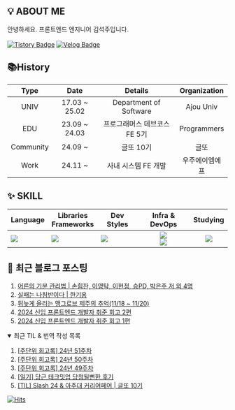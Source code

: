 ## 💡 ABOUT ME

안녕하세요. 프론트엔드 엔지니어 김석주입니다.<br />
<br />
[![Tistory Badge](https://img.shields.io/badge/기록_블로그-shqpdltm.tistory.com-ff5a4a?style=flat-square&logo=Tistory)](https://shqpdltm.tistory.com/)
[![Velog Badge](https://img.shields.io/badge/TIL&번역_Velog-@asdfg7123-Brightgreen?style=flat-square&logo=Velog)](https://velog.io/@asdfg7123/)

## 📚History
| Type | Date | Details | Organization |
| :---: | :---: | :---: | :---: |
| UNIV | 17.03 ~ 25.02 | Department of Software | Ajou Univ |
| EDU | 23.09 ~ 24.03 | 프로그래머스 데브코스 FE 5기 | Programmers |
| Community | 24.09 ~ | 글또 10기 | 글또 |
| Work | 24.11 ~ | 사내 시스템 FE 개발 | 우주에이엠에프 |

## ✨ SKILL

| Language                                                   | Libraries <br /> Frameworks                                         | Dev Styles                                                                      |                                                                        Infra & DevOps                                                                        | Studying                                          |
| ---------------------------------------------------------- | ------------------------------------------------------------------- | ------------------------------------------------------------------------------- | :----------------------------------------------------------------------------------------------------------------------------------------------------------: | :------------------------------------------------: |
| <img src="https://skillicons.dev/icons?i=js,ts&perline="/> | <img src="https://skillicons.dev/icons?i=react,vue&perline="/><br/> | <img src="https://skillicons.dev/icons?i=styledcomponents,sass&perline="/><br/> | <img src="https://skillicons.dev/icons?i=aws,vercel,vite&perline="/> <br/> <img src="https://skillicons.dev/icons?i=githubactions,ubuntu,discord&perline="/> | <img src="https://skillicons.dev/icons?i=nextjs"/> |


## 📄 최근 블로그 포스팅

<div align="left">
<!-- LATEST_POSTS -->

1. <a href="https://shqpdltm.tistory.com/68" target="_blank">어른의 기분 관리법 | 손힘찬, 이영탁, 이현정, 승PD, 박은주 저 외 4명</a>
2. <a href="https://shqpdltm.tistory.com/69" target="_blank">실패는 나침반이다 | 한기용</a>
3. <a href="https://shqpdltm.tistory.com/67" target="_blank">뒤늦게 올리는 맹그로브 제주의 추억(11/18 ~ 11/20)</a>
4. <a href="https://shqpdltm.tistory.com/66" target="_blank">2024 신입 프론트엔드 개발자 취준 회고 2편</a>
5. <a href="https://shqpdltm.tistory.com/65" target="_blank">2024 신입 프론트엔드 개발자 취준 회고 1편</a>

<!-- LATEST_POSTS_END -->
</div>
<details open>
  <summary>최근 TIL & 번역 작성 목록</summary>
<!-- LATEST_TILS -->

1. <a href="https://velog.io/@asdfg7123/%EC%A3%BC%EB%8B%A8%EC%9C%84-%ED%9A%8C%EA%B3%A0%EB%A1%9D-24%EB%85%84-51%EC%A3%BC%EC%B0%A8" target="_blank">[주단위 회고록] 24년 51주차</a>
2. <a href="https://velog.io/@asdfg7123/%EC%A3%BC%EB%8B%A8%EC%9C%84-%ED%9A%8C%EA%B3%A0%EB%A1%9D-24%EB%85%84-50%EC%A3%BC%EC%B0%A8" target="_blank">[주단위 회고록] 24년 50주차</a>
3. <a href="https://velog.io/@asdfg7123/%EC%A3%BC%EB%8B%A8%EC%9C%84-%ED%9A%8C%EA%B3%A0%EB%A1%9D-24%EB%85%84-49%EC%A3%BC%EC%B0%A8" target="_blank">[주단위 회고록] 24년 49주차</a>
4. <a href="https://velog.io/@asdfg7123/TIL-%EB%8B%B9%EA%B7%BC-%ED%85%8C%ED%81%AC%EB%B0%8B%EC%97%85-%EB%8B%B9%EC%B2%A8%EB%90%A0%EB%BB%94%ED%95%9C-%ED%9B%84%EA%B8%B0" target="_blank">[일기] 당근 테크밋업 당첨될뻔한 후기</a>
5. <a href="https://velog.io/@asdfg7123/TIL-Slash-24-%EC%95%84%EC%A3%BC%EB%8C%80-%EC%BB%A4%EB%A6%AC%EC%96%B4%ED%8E%98%EC%96%B4" target="_blank">[TIL] Slash 24 & 아주대 커리어페어 | 글또 10기</a>

<!-- LATEST_TILS_END -->
</details>

<!--
## 🎯커밋 챌린지 from 2023.09.14

<div align="center">
  <a href="https://git.io/streak-stats">
    <img src="https://streak-stats.demolab.com?user=sojuso" alt="GitHub Streak">
  </a>
</div>
-->
<!-- [![Solved.ac Profile](http://mazassumnida.wtf/api/v2/generate_badge?boj=asdfg7123)](https://solved.ac/asdfg7123/) -->


[![Hits](https://hits.seeyoufarm.com/api/count/incr/badge.svg?url=https%3A%2F%2Fgithub.com%2FSoJuSo&count_bg=%2350A1DF&title_bg=%23555555&icon=&icon_color=%23E7E7E7&title=hits&edge_flat=false)](https://github.com/SoJuSo)
